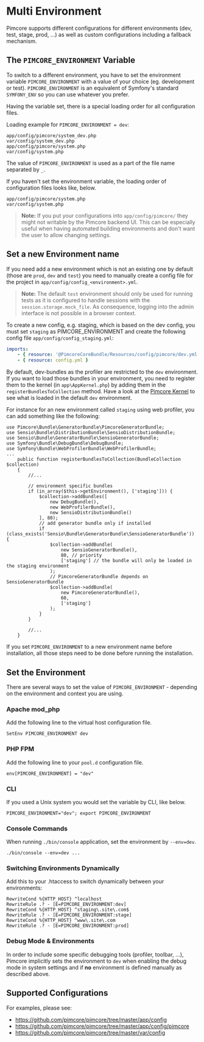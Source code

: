 # Multi Environment

Pimcore supports different configurations for different environments (dev, test, stage, prod, ...) as well as custom 
configurations including a fallback mechanism. 


## The `PIMCORE_ENVIRONMENT` Variable
To switch to a different environment, you have to set the environment variable `PIMCORE_ENVIRONMENT` with a value of 
your choice (eg. development or test). `PIMCORE_ENVIRONMENT` is an equivalent of Symfony's standard `SYMFONY_ENV` so 
you can use whatever you prefer. 
 
Having the variable set, there is a special loading order for all configuration files. 

Loading example for `PIMCORE_ENVIRONMENT = dev`: 

```
app/config/pimcore/system_dev.php
var/config/system_dev.php
app/config/pimcore/system.php
var/config/system.php
```

The value of `PIMCORE_ENVIRONMENT` is used as a part of the file name separated by `_`. 


If you haven't set the environment variable, the loading order of configuration files looks like, below.

```
app/config/pimcore/system.php
var/config/system.php
```

> **Note:** If you put your configurations into `app/config/pimcore/` they might not writable by the Pimcore backend UI. 
> This can be especially useful when having automated building environments and don't want the user to allow changing settings.  

## Set a new Environment name

If you need add a new environment which is not an existing one by default (those are `prod`, `dev` and `test`) you need
to manually create a config file for the project in `app/config/config_<environment>.yml`.

> **Note:** The default `test` environment should only be used for running tests as it is configured to handle sessions 
> with the `session.storage.mock_file`. As consequence, logging into the admin interface is not possible in a browser context.

To create a new config, e.g. staging, which is based on the dev config, you must set `staging` as PIMCORE_ENVIRONMENT and
create the following config file `app/config/config_staging.yml`:

```yaml
imports:
    - { resource: '@PimcoreCoreBundle/Resources/config/pimcore/dev.yml' } # loads default dev configuration
    - { resource: config.yml }
```

By default, dev-bundles as the profiler are restricted to the `dev` environment. If you want to load those bundles in your
environment, you need to register them to the kernel (in `app\AppKernel.php`) by adding them in the `registerBundlesToCollection`
method. Have a look at the [Pimcore Kernel](https://github.com/pimcore/pimcore/blob/master/pimcore/lib/Pimcore/Kernel.php#L189)
to see what is loaded in the default `dev` environment.

For instance for an new environment called `staging` using web profiler, you can add something like the following:

```
use Pimcore\Bundle\GeneratorBundle\PimcoreGeneratorBundle;
use Sensio\Bundle\DistributionBundle\SensioDistributionBundle;
use Sensio\Bundle\GeneratorBundle\SensioGeneratorBundle;
use Symfony\Bundle\DebugBundle\DebugBundle;
use Symfony\Bundle\WebProfilerBundle\WebProfilerBundle;
...
	public function registerBundlesToCollection(BundleCollection $collection)
	{
		//...
		
		// environment specific bundles
		if (in_array($this->getEnvironment(), ['staging'])) {
			$collection->addBundles([
				new DebugBundle(),
				new WebProfilerBundle(),
				new SensioDistributionBundle()
			], 80);
			// add generator bundle only if installed
			if (class_exists('Sensio\Bundle\GeneratorBundle\SensioGeneratorBundle')) {
				$collection->addBundle(
					new SensioGeneratorBundle(),
					80, // priority
					['staging'] // the bundle will only be loaded in the staging environment
				);
				// PimcoreGeneratorBundle depends on SensioGeneratorBundle
				$collection->addBundle(
					new PimcoreGeneratorBundle(),
					60,
					['staging']
				);
			}
		}

		//...
	}
```

If you set `PIMCORE_ENVIRONMENT` to a new environment name before installation, all those steps need to be done before
running the installation.

## Set the Environment

There are several ways to set the value of `PIMCORE_ENVIRONMENT` - depending on the environment and context you are using. 


### Apache mod_php

Add the following line to the virtual host configuration file.

```
SetEnv PIMCORE_ENVIRONMENT dev
```


### PHP FPM

Add the following line to your `pool.d` configuration file.

```
env[PIMCORE_ENVIRONMENT] = "dev"
```

### CLI

If you used a Unix system you would set the variable by CLI, like below.

```
PIMCORE_ENVIRONMENT="dev"; export PIMCORE_ENVIRONMENT
```

### Console Commands

When running `./bin/console` application, set the environment by `--env=dev`.
 
```
./bin/console --env=dev ...
```

### Switching Environments Dynamically

Add this to your .htaccess to switch dynamically between your environments:

```
RewriteCond %{HTTP_HOST} ^localhost
RewriteRule .? - [E=PIMCORE_ENVIRONMENT:dev]
RewriteCond %{HTTP_HOST} ^staging\.site\.com$
RewriteRule .? - [E=PIMCORE_ENVIRONMENT:stage]
RewriteCond %{HTTP_HOST} ^www\.site\.com
RewriteRule .? - [E=PIMCORE_ENVIRONMENT:prod]
```

### Debug Mode & Environments

In order to include some specific debugging tools (profiler, toolbar, ...), Pimcore implicitly sets the 
environment to `dev` when enabling the debug mode in system settings and if **no** environment is defined manually as described above. 

## Supported Configurations

For examples, please see: 
* <https://github.com/pimcore/pimcore/tree/master/app/config> 
* <https://github.com/pimcore/pimcore/tree/master/app/config/pimcore>
* <https://github.com/pimcore/pimcore/tree/master/var/config>
